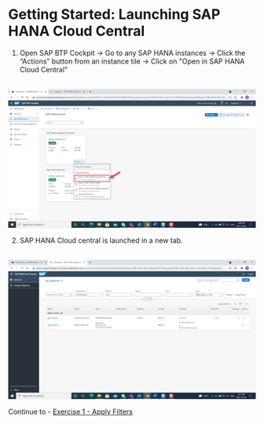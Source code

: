 # Getting Started: Launching SAP HANA Cloud Central

1. Open SAP BTP Cockpit -> Go to any SAP HANA instances -> Click the “Actions” button from an instance tile -> Click on "Open in SAP HANA Cloud Central"

<br>![](/exercises/ex0/images/1.png)


2. SAP HANA Cloud central is launched in a new tab.

<br>![](/exercises/ex0/images/2.png)


Continue to - [Exercise 1 - Apply Filters](../ex1/README.md)
